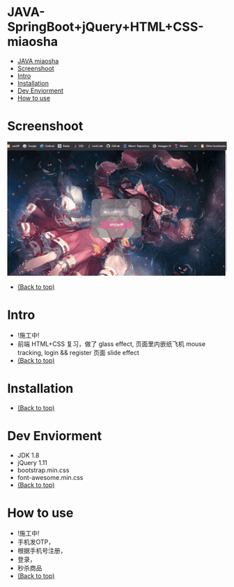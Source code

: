 # JAVA-SpringBoot+jQuery+HTML+CSS-miaosha
- [JAVA miaosha](#java-miaosha)
- [Screenshoot](#运行截图)
- [Intro](#Intro)
- [Installation](#Installation)
- [Dev Enviorment](#Dev-Enviorment)
- [How to use](#how-to-use)

# Screenshoot
![Image text](https://github.com/lyzsk/graduate-miaosha/blob/master/Screenshoot/otp_register.gif)

- [(Back to top)](#JAVA-SpringBoot+jQuery+HTML+CSS-miaosha)

# Intro
- !施工中!
- 前端 HTML+CSS 复习，做了 glass effect, 页面里内嵌纸飞机 mouse tracking, login && register 页面 slide effect
- [(Back to top)](#JAVA-SpringBoot+jQuery+HTML+CSS-miaosha)

# Installation
- [(Back to top)](#JAVA-SpringBoot+jQuery+HTML+CSS-miaosha)

# Dev Enviorment
- JDK 1.8
- jQuery 1.11
- bootstrap.min.css
- font-awesome.min.css
- [(Back to top)](#JAVA-SpringBoot+jQuery+HTML+CSS-miaosha)

# How to use
- !施工中!
- 手机发OTP，
- 根据手机号注册，
- 登录，
- 秒杀商品
- [(Back to top)](#JAVA-SpringBoot+jQuery+HTML+CSS-miaosha)